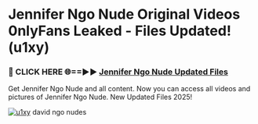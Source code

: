 # Jennifer Ngo Nude Original Videos 0nlyFans Leaked - Files Updated! (u1xy)

<h3>🔴 CLICK HERE 🌐==►► <a href="https://tinyurl.com/52m3yx9h" rel="nofollow">Jennifer Ngo Nude Updated Files</a></h3>

Get Jennifer Ngo Nude and all content. Now you can access all videos and pictures of Jennifer Ngo Nude. New Updated Files 2025!

[![u1xy](https://i.imgur.com/TnHtlc8.gif)](https://tinyurl.com/52m3yx9h)
david ngo nudes